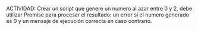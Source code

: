 ACTIVIDAD:
Crear un script que genere un numero al azar entre 0 y 2, debe utilizar Promise para procesar el resultado: un error si el numero generado es 0 y un mensaje de ejecución correcta en caso contrario.

